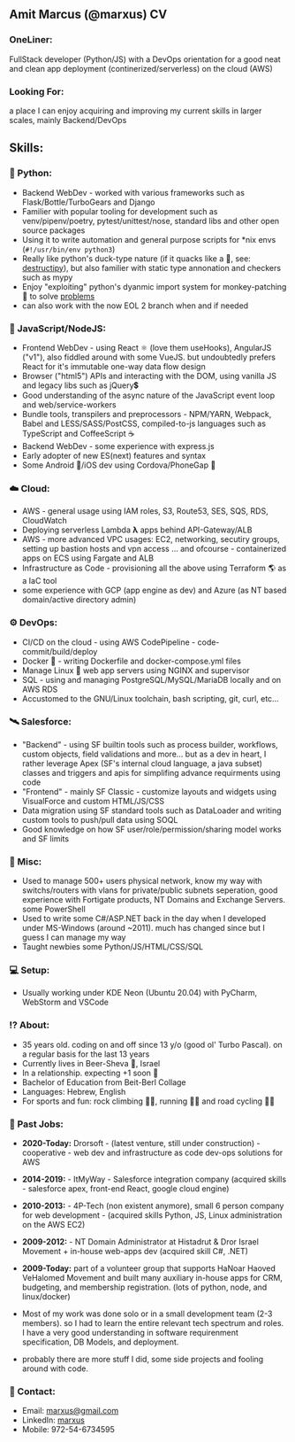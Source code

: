 ## Amit Marcus (@marxus) CV

### OneLiner:
FullStack developer (Python/JS) with a DevOps orientation for a good neat and clean app deployment (continerized/serverless) on the cloud (AWS)

### Looking For:
a place I can enjoy acquiring and improving my current skills in larger scales, mainly Backend/DevOps

## Skills:

### 🐍 Python:
- Backend WebDev - worked with various frameworks such as Flask/Bottle/TurboGears and  Django
- Familier with popular tooling for development such as venv/pipenv/poetry, pytest/unittest/nose, standard libs and other open source packages
- Using it to write automation and general purpose scripts for *nix envs (`#!/usr/bin/env python3`)
- Really like python's duck-type nature (if it quacks like a 🦆, see: [destructipy](https://github.com/marxus/destructipy)), but also familier with static type annonation and checkers such as mypy
- Enjoy "exploiting" python's dyanmic import system for monkey-patching 🐒 to solve [problems](https://gist.github.com/marxus/78b18f59456d39963e2f481f5973c81a)
- can also work with the now EOL 2 branch when and if needed

### 📜 JavaScript/NodeJS:
- Frontend WebDev - using React ⚛️ (love them useHooks), AngularJS ("v1"), also fiddled around with some VueJS. but undoubtedly prefers React for it's immutable one-way data flow design
- Browser ("html5") APIs and interacting with the DOM, using vanilla JS and legacy libs such as jQuery💲
- Good understanding of the async nature of the JavaScript event loop and web/service-workers
- Bundle tools, transpilers and preprocessors - NPM/YARN, Webpack, Babel and LESS/SASS/PostCSS, compiled-to-js languages such as TypeScript and CoffeeScript ☕
- Backend WebDev - some experience with express.js
- Early adopter of new ES(next) features and syntax
- Some Android 🤖/iOS dev using Cordova/PhoneGap 📱

### ☁️ Cloud:
- AWS - general usage using IAM roles, S3, Route53, SES, SQS, RDS, CloudWatch
- Deploying serverless Lambda **λ** apps behind API-Gateway/ALB
- AWS - more advanced VPC usages: EC2, networking, secutiry groups, setting up bastion hosts and vpn access ... and ofcourse - containerized apps on ECS using Fargate and ALB
- Infrastructure as Code - provisioning all the above using Terraform 🌎 as a IaC tool
- some experience with GCP (app engine as dev) and Azure (as NT based domain/active directory admin)

### ⚙️ DevOps:
- CI/CD on the cloud - using AWS CodePipeline - code-commit/build/deploy
- Docker 🐳 - writing Dockerfile and docker-compose.yml files
- Manage Linux 🐧 web app servers using NGINX and supervisor
- SQL - using and managing PostgreSQL/MySQL/MariaDB locally and on AWS RDS
- Accustomed to the GNU/Linux toolchain, bash scripting, git, curl, etc...

### 🛰️ Salesforce:
- "Backend" - using SF builtin tools such as process builder, workflows, custom objects, field validations and more... but as a dev in heart, I rather leverage Apex (SF's internal cloud language, a java subset) classes and triggers and apis for simplifing advance requirments using code
- "Frontend" - mainly SF Classic - customize layouts and widgets using VisualForce and custom HTML/JS/CSS
- Data migration using SF standard tools such as DataLoader and writing custom tools to push/pull data using SOQL
- Good knowledge on how SF user/role/permission/sharing model works and SF limits

### 🐆 Misc:
- Used to manage 500+ users physical network, know my way  with switchs/routers with vlans for private/public subnets seperation, good experience with Fortigate products, NT Domains and Exchange Servers. some PowerShell
- Used to write some C#/ASP.NET back in the day when I developed under MS-Windows (around ~2011). much has changed since but I guess I can manage my way
- Taught newbies some Python/JS/HTML/CSS/SQL

### 💻 Setup:
- Usually working under KDE Neon (Ubuntu 20.04) with PyCharm, WebStorm and VSCode

### ⁉️ About:
- 35 years old. coding on and off since 13 y/o (good ol' Turbo Pascal). on a regular basis for the last 13 years
- Currently lives in Beer-Sheva 🐪, Israel
- In a relationship. expecting +1 soon 👶
- Bachelor of Education from Beit-Berl Collage
- Languages: Hebrew, English
- For sports and fun: rock climbing 🧗‍♂️, running 🏃‍♂️ and road cycling 🚴🏿

### 💼 Past Jobs:
- **2020-Today:** Drorsoft - (latest venture, still under construction) - cooperative - web dev and infrastructure as code dev-ops solutions for AWS

- **2014-2019:** - ItMyWay - Salesforce integration company (acquired skills - salesforce apex, front-end React, google cloud engine)

- **2010-2013:** - 4P-Tech (non existent anymore), small 6 person company for web development - (acquired skills Python, JS, Linux administration on the AWS EC2)

- **2009-2012:** - NT Domain Administrator at Histadrut & Dror Israel Movement + in-house web-apps dev (acquired skill C#, .NET)

- **2009-Today:** part of a volunteer group that supports HaNoar Haoved VeHalomed Movement and built many auxiliary in-house apps for CRM, budgeting, and membership registration. (lots of python, node, and linux/docker)

- Most of my work was done solo or in a small development team (2-3 members). so I had to learn the entire relevant tech spectrum and roles. I have a very good understanding in software requirenment specification, DB Models, and deployment.

- probably there are more stuff I did, some side projects and fooling around with code.

### 📨 Contact:
- Email: [marxus@gmail.com](mailto:marxus@gmail.com)
- LinkedIn: [marxus](https://www.linkedin.com/in/marxus)
- Mobile: 972-54-6734595
